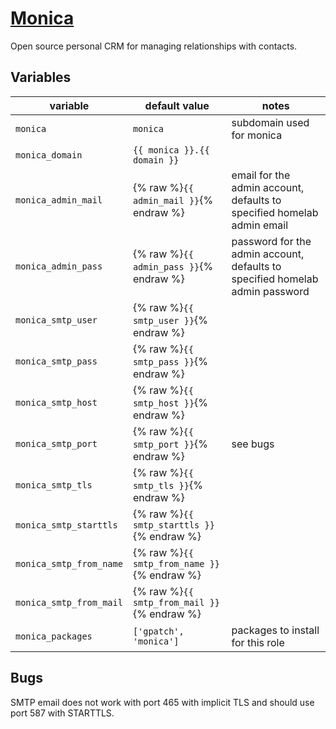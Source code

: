 # [Monica](https://www.monicahq.com/)

Open source personal CRM for managing relationships with contacts.

## Variables

| variable                | default value                               | notes                                                                        |
|-------------------------|---------------------------------------------|------------------------------------------------------------------------------|
| `monica`                | `monica`                                    | subdomain used for monica                                                    |
| `monica_domain`         | `{{ monica }}.{{ domain }}`                 |                                                                              |
| `monica_admin_mail`     | {% raw %}`{{ admin_mail }}`{% endraw %}     | email for the admin account, defaults to specified homelab admin email       |
| `monica_admin_pass`     | {% raw %}`{{ admin_pass }}`{% endraw %}     | password for the admin account, defaults to specified homelab admin password |
| `monica_smtp_user`      | {% raw %}`{{ smtp_user }}`{% endraw %}      |                                                                              |
| `monica_smtp_pass`      | {% raw %}`{{ smtp_pass }}`{% endraw %}      |                                                                              |
| `monica_smtp_host`      | {% raw %}`{{ smtp_host }}`{% endraw %}      |                                                                              |
| `monica_smtp_port`      | {% raw %}`{{ smtp_port }}`{% endraw %}      | see bugs                                                                     |
| `monica_smtp_tls`       | {% raw %}`{{ smtp_tls }}`{% endraw %}       |                                                                              |
| `monica_smtp_starttls`  | {% raw %}`{{ smtp_starttls }}`{% endraw %}  |                                                                              |
| `monica_smtp_from_name` | {% raw %}`{{ smtp_from_name }}`{% endraw %} |                                                                              |
| `monica_smtp_from_mail` | {% raw %}`{{ smtp_from_mail }}`{% endraw %} |                                                                              |
| `monica_packages`       | `['gpatch', 'monica']`                      | packages to install for this role                                            |

## Bugs

SMTP email does not work with port 465 with implicit TLS and should use port 587 with STARTTLS.
